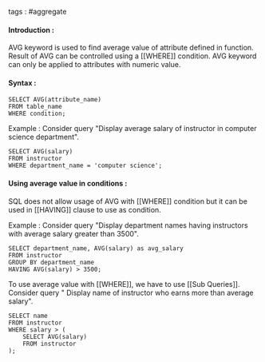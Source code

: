 tags : #aggregate 

#### Introduction : 

AVG keyword is used to find average value of attribute defined in function. Result of AVG can be controlled using a [[WHERE]] condition.  AVG keyword can only be applied to attributes with numeric value.

#### Syntax : 

```
SELECT AVG(attribute_name)
FROM table_name
WHERE condition;
```

Example : 
Consider query "Display average salary of instructor in computer science department".

```
SELECT AVG(salary)
FROM instructor
WHERE department_name = 'computer science';
```

#### Using average value in conditions : 

SQL does not allow usage of AVG with [[WHERE]] condition but it can be used in [[HAVING]] clause to use as condition.

Example : 
Consider query "Display department names having instructors with average salary greater than  3500".

```
SELECT department_name, AVG(salary) as avg_salary
FROM instructor
GROUP BY department_name
HAVING AVG(salary) > 3500;
```

To use average value with [[WHERE]], we have to use [[Sub Queries]]. Consider query " Display name of instructor who earns more than average salary".

```
SELECT name
FROM instructor
WHERE salary > (
	SELECT AVG(salary)
	FROM instructor
);
```
